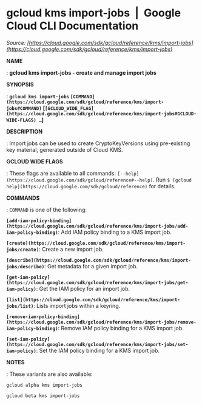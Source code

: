 # gcloud kms import-jobs  |  Google Cloud CLI Documentation

*Source: [https://cloud.google.com/sdk/gcloud/reference/kms/import-jobs](https://cloud.google.com/sdk/gcloud/reference/kms/import-jobs)*

**NAME**

: **gcloud kms import-jobs - create and manage import jobs**

**SYNOPSIS**

: **`gcloud kms import-jobs` `[COMMAND](https://cloud.google.com/sdk/gcloud/reference/kms/import-jobs#COMMAND)` [`[GCLOUD_WIDE_FLAG](https://cloud.google.com/sdk/gcloud/reference/kms/import-jobs#GCLOUD-WIDE-FLAGS) …`]**

**DESCRIPTION**

: Import jobs can be used to create CryptoKeyVersions using pre-existing key
material, generated outside of Cloud KMS.

**GCLOUD WIDE FLAGS**

: These flags are available to all commands: `[--help](https://cloud.google.com/sdk/gcloud/reference#--help)`.
Run `$ [gcloud help](https://cloud.google.com/sdk/gcloud/reference)` for details.

**COMMANDS**

: ``COMMAND`` is one of the following:

**`[add-iam-policy-binding](https://cloud.google.com/sdk/gcloud/reference/kms/import-jobs/add-iam-policy-binding)`**:
Add IAM policy binding to a KMS import job.

**`[create](https://cloud.google.com/sdk/gcloud/reference/kms/import-jobs/create)`**:
Create a new import job.

**`[describe](https://cloud.google.com/sdk/gcloud/reference/kms/import-jobs/describe)`**:
Get metadata for a given import job.

**`[get-iam-policy](https://cloud.google.com/sdk/gcloud/reference/kms/import-jobs/get-iam-policy)`**:
Get the IAM policy for an import job.

**`[list](https://cloud.google.com/sdk/gcloud/reference/kms/import-jobs/list)`**:
Lists import jobs within a keyring.

**`[remove-iam-policy-binding](https://cloud.google.com/sdk/gcloud/reference/kms/import-jobs/remove-iam-policy-binding)`**:
Remove IAM policy binding for a KMS import job.

**`[set-iam-policy](https://cloud.google.com/sdk/gcloud/reference/kms/import-jobs/set-iam-policy)`**:
Set the IAM policy binding for a KMS import job.

**NOTES**

: These variants are also available:

```
gcloud alpha kms import-jobs
```

```
gcloud beta kms import-jobs
```